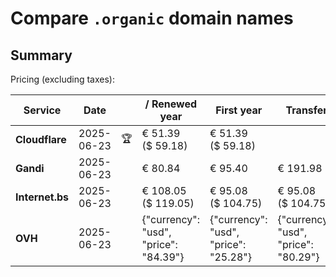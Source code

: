 # Compare `.organic` domain names

## Summary

Pricing (excluding taxes):

| Service | Date |  | / Renewed year | First year | Transfer | Restoration |
|--|--|--|--|--|--|--|
| **Cloudflare** | 2025-06-23 | 🏆 | € 51.39<br>($ 59.18) | € 51.39<br>($ 59.18) |  |  |
| **Gandi** | 2025-06-23 |  | € 80.84 | € 95.40 | € 191.98 | € 108.01 |
| **Internet.bs** | 2025-06-23 |  | € 108.05<br>($ 119.05) | € 95.08<br>($ 104.75) | € 95.08<br>($ 104.75) | € 220.79<br>($ 243.25) |
| **OVH** | 2025-06-23 |  | {"currency": "usd", "price": "84.39"} | {"currency": "usd", "price": "25.28"} | {"currency": "usd", "price": "80.29"} |  |
